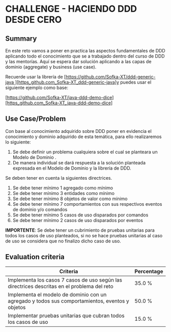 # CHALLENGE - HACIENDO DDD DESDE CERO #

## Summary ##

En este reto vamos a poner en practica las aspectos fundamentales de DDD aplicando todo el conocimiento que se a trabajado dentro del curso de DDD y las mentorías. Aquí se espera dar solución aplicando a las capas de dominio (aggregate) y business (use case).

  


Recuerde usar la librería de [https://github.com/Sofka-XT/ddd-generic-java ][https_github.com_Sofka-XT_ddd-generic-java]y puedes usar el siguiente ejemplo como base:

[https://github.com/Sofka-XT/java-ddd-demo-dice][https_github.com_Sofka-XT_java-ddd-demo-dice]

## Use Case/Problem ##

Con base al conocimiento adquirido sobre DDD poner en evidencia el conocimiento y dominio adquirido de esta temática, para ello realizaremos lo siguiente:

1.  Se debe definir un problema cualquiera sobre el cual se planteara un Modelo de Dominio .
2.  De manera individual se dará respuesta a la solución planteada expresada en el Modelo de Dominio y la librería de DDD.

  


Se deben tener en cuenta la siguientes directrices.

1.  Se debe tener mínimo 1 agregado como mínimo
2.  Se debe tener mínimo 3 entidades como mínimo
3.  Se debe tener mínimo 8 objetos de valor como mínimo
4.  Se debe tener mínimo 7 comportamientos con sus respectivos eventos de dominio y/o comandos
5.  Se debe tener mínimo 5 casos de uso disparados por comandos
6.  Se debe tener mínimo 2 casos de uso disparados por eventos

  


  


**IMPORTENTE**\: Se debe tener un cubrimiento de pruebas unitarias para todos los casos de uso planteados, si no se hace pruebas unitarias al caso de uso se considera que no finalizo dicho caso de uso.

## Evaluation criteria ##

| Criteria                                                                                       | Percentage |
| ---------------------------------------------------------------------------------------------- | ---------- |
| Implementa los casos 7 casos de uso según las directrices descritas en el problema del reto    | 35.0 %     |
| Implementa el modelo de dominio con un agregado y todos sus comportamientos, eventos y objetos | 50.0 %     |
| Implementar pruebas unitarias que cubran todos los casos de uso                                | 15.0 %     |


[https_github.com_Sofka-XT_ddd-generic-java]: https://github.com/Sofka-XT/ddd-generic-java
[https_github.com_Sofka-XT_java-ddd-demo-dice]: https://github.com/Sofka-XT/java-ddd-demo-dice